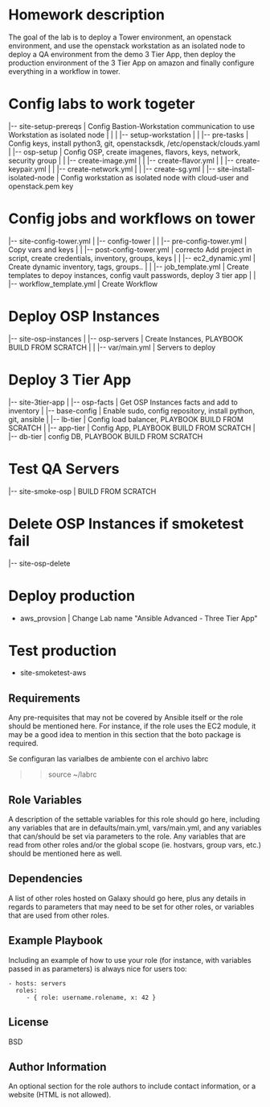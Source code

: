 Homework description
=========
The goal of the lab is to deploy a Tower environment, an openstack environment, and use the openstack workstation as an isolated node to deploy a QA environment from the demo 3 Tier App, then deploy the production environment of the 3 Tier App on amazon and finally configure everything in a workflow in tower.


# Config labs to work togeter 

|-- site-setup-prereqs | Config Bastion-Workstation communication to use Workstation as isolated node
|  |
|  |-- setup-workstation
|  |   |-- pre-tasks | Config keys, install python3, git, openstacksdk, /etc/openstack/clouds.yaml 
|  |-- osp-setup | Config OSP, create imagenes, flavors, keys, network, security group
|  |   |-- create-image.yml
|  |   |-- create-flavor.yml
|  |   |-- create-keypair.yml
|  |   |-- create-network.yml
|  |   |-- create-sg.yml
|  |-- site-install-isolated-node | Config workstation as isolated node with cloud-user and openstack.pem key 


# Config jobs and workflows on tower
|-- site-config-tower.yml
|   |-- config-tower
|   |   |-- pre-config-tower.yml | Copy vars and keys
|   |   |-- post-config-tower.yml | correcto Add project in script, create credentials, inventory, groups, keys
|   |   |-- ec2_dynamic.yml | Create dynamic inventory, tags, groups..
|   |   |-- job_template.yml | Create templates to depoy instances, config vault passwords, deploy 3 tier app 
|   |   |-- workflow_template.yml | Create Workflow

# Deploy OSP Instances 
|-- site-osp-instances
|   |-- osp-servers | Create Instances, PLAYBOOK BUILD FROM SCRATCH
|   |   |-- var/main.yml | Servers to deploy

# Deploy 3 Tier App
|-- site-3tier-app
|   |-- osp-facts | Get OSP Instances facts and add to inventory
|   |-- base-config | Enable sudo, config repository, install python, git, ansible
|   |-- lb-tier | Config load balancer, PLAYBOOK BUILD FROM SCRATCH
|   |-- app-tier | Config App, PLAYBOOK BUILD FROM SCRATCH
|   |-- db-tier | config DB, PLAYBOOK BUILD FROM SCRATCH

# Test QA Servers 
|-- site-smoke-osp | BUILD FROM SCRATCH

# Delete OSP Instances if smoketest fail 
|-- site-osp-delete

# Deploy production 
- aws_provsion | Change Lab name "Ansible Advanced - Three Tier App"

# Test production  
- site-smoketest-aws




Requirements
------------

Any pre-requisites that may not be covered by Ansible itself or the role should be mentioned here. For instance, if the role uses the EC2 module, it may be a good idea to mention in this section that the boto package is required.

Se configuran las varialbes de ambiente con el archivo labrc

>> source ~/labrc

Role Variables
--------------

A description of the settable variables for this role should go here, including any variables that are in defaults/main.yml, vars/main.yml, and any variables that can/should be set via parameters to the role. Any variables that are read from other roles and/or the global scope (ie. hostvars, group vars, etc.) should be mentioned here as well.

Dependencies
------------

A list of other roles hosted on Galaxy should go here, plus any details in regards to parameters that may need to be set for other roles, or variables that are used from other roles.

Example Playbook
----------------

Including an example of how to use your role (for instance, with variables passed in as parameters) is always nice for users too:

    - hosts: servers
      roles:
         - { role: username.rolename, x: 42 }

License
-------

BSD

Author Information
------------------

An optional section for the role authors to include contact information, or a website (HTML is not allowed).
